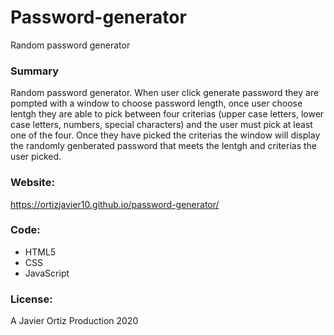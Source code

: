 # Password-generator
Random password generator


### Summary
Random password generator. When user click generate password they are pompted with a window to choose password length, once user choose lentgh they are able to pick between four criterias (upper case letters, lower case letters, numbers, special characters) and the user must pick at least one of the four. Once they have picked the criterias the window will display the randomly genberated password that meets the lentgh and criterias the user picked. 




### Website:
https://ortizjavier10.github.io/password-generator/

### Code:
* HTML5
* CSS
* JavaScript

### License:
A Javier Ortiz Production 2020

